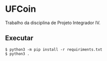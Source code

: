 # UFCoin

Trabalho da disciplina de Projeto Integrador IV.


## Executar

```
$ python3 -m pip install -r requiriments.txt
$ python3 .
```
